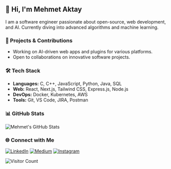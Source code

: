 ## 👋 Hi, I'm Mehmet Aktay
I am a software engineer passionate about open-source, web development, and AI. Currently diving into advanced algorithms and machine learning. 

### 🚀 Projects & Contributions
- Working on AI-driven web apps and plugins for various platforms.
- Open to collaborations on innovative software projects.

### 🛠️ Tech Stack
- **Languages:** C, C++, JavaScript, Python, Java, SQL
- **Web:** React, Next.js, Tailwind CSS, Express.js, Node.js
- **DevOps:** Docker, Kubernetes, AWS
- **Tools:** Git, VS Code, JIRA, Postman

### 📊 GitHub Stats
![Mehmet's GitHub Stats](https://github-readme-stats.vercel.app/api?username=semdin&theme=transparent&hide_border=true)

### 🌐 Connect with Me
[![LinkedIn](https://img.shields.io/badge/LinkedIn-%230077B5.svg?style=flat-square&logo=linkedin&logoColor=white)](https://linkedin.com/in/semdinaktay) [![Medium](https://img.shields.io/badge/Medium-12100E?style=flat-square&logo=medium&logoColor=white)](https://medium.com/@semdin) [![Instagram](https://img.shields.io/badge/Instagram-%23E4405F.svg?style=flat-square&logo=instagram&logoColor=white)](https://instagram.com/semdinakt)

![Visitor Count](https://visitcount.itsvg.in/api?id=semdin&label=Profile%20Views&color=6&icon=0&pretty=true)
